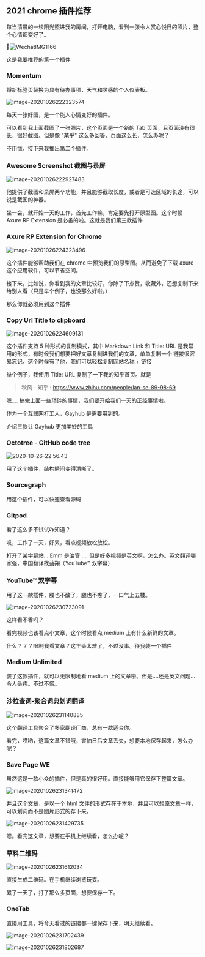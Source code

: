## 2021 chrome 插件推荐

每当清晨的一缕阳光照进我的房间，打开电脑，看到一张令人赏心悦目的照片，整个心情都变好了。

![WechatIMG1166](https://s3.mdedit.online/blog/WechatIMG1166.jpeg?imageView2/0/q/75|watermark/1/image/aHR0cHM6Ly9zMy5xaXVmZW5naC5jb20vd2F0ZXJtYXJrL3dhdGVybWFyay5wbmc=/dissolve/50/gravity/SouthEast/dx/0/dy/0)

这是我要推荐的第一个插件

### Momentum

将新标签页替换为具有待办事项，天气和灵感的个人仪表板。

![image-20201026222323574](https://s3.mdedit.online/blog/image-20201026222323574.png?imageView2/0/q/75|watermark/1/image/aHR0cHM6Ly9zMy5xaXVmZW5naC5jb20vd2F0ZXJtYXJrL3dhdGVybWFyay5wbmc=/dissolve/50/gravity/SouthEast/dx/0/dy/0)

每天一张好图，是一个能人心情变好的插件。

可以看到我上面截图了一张照片，这个页面是一个新的 Tab 页面，且页面没有很长，很好截图。但是像 "某乎" 这么多回答，页面这么长，怎么办呢？

不用慌，接下来我推出第二个插件。

### Awesome Screenshot 截图与录屏

![image-20201026222927483](https://s3.mdedit.online/blog/image-20201026222927483.png?imageView2/0/q/75|watermark/1/image/aHR0cHM6Ly9zMy5xaXVmZW5naC5jb20vd2F0ZXJtYXJrL3dhdGVybWFyay5wbmc=/dissolve/50/gravity/SouthEast/dx/0/dy/0)

他提供了截图和录屏两个功能，并且能够截取长度，或者是可选区域的长途，可以说是截图的神器。

坐一会，就开始一天的工作，首先工作嘛，肯定要先打开原型图。这个时候 Axure RP Extension 是必备的啦。这就是我们第三款插件

### Axure RP Extension for Chrome

![image-20201026224323496](https://s3.mdedit.online/blog/image-20201026224323496.png?imageView2/0/q/75|watermark/1/image/aHR0cHM6Ly9zMy5xaXVmZW5naC5jb20vd2F0ZXJtYXJrL3dhdGVybWFyay5wbmc=/dissolve/50/gravity/SouthEast/dx/0/dy/0)

这个插件能够帮助我们在 chrome 中预览我们的原型图。从而避免了下载 axure 这个应用软件，可以节省空间。

接下来，比如说，你看到我的文章比较好，你除了下点赞，收藏外，还想复制下来给别人看（只是举个例子，也没那么好啦。）

那么你就必须用到这个插件

### Copy Url Title to clipboard

![image-20201026224609131](https://s3.mdedit.online/blog/image-20201026224609131.png)

这个插件支持 5 种形式的复制模式，其中 Markdown Link 和 Title: URL 是我常用的形式，有时候我们想要把好文章复制进我们的文章，单单复制一个 链接很容易忘记，这个时候有了他，我们可以轻松复制网站名称 + 链接

举个例子，我使用 Title: URL 复制了一下我的知乎首页。就是

> 秋风 - 知乎 : https://www.zhihu.com/people/lan-se-89-98-69

嗯.... 搞完上面一些琐碎的事情，我们要开始我们一天的正经事情啦。

作为一个互联网打工人，Gayhub 是需要用到的。

介绍三款让 Gayhub 更加美妙的工具

### Octotree - GitHub code tree

![2020-10-26-22.56.43](https://s3.mdedit.online/blog/2020-10-26-22.56.43.gif)

用了这个插件，结构瞬间变得清晰了。

### Sourcegraph

用这个插件，可以快速查看源码

### Gitpod

看了这么多不试试咋知道？

哎，工作了一天，好累，看点视频放松放松。

打开了某字幕站... Emm 是油管 .... 但是好多视频是英文啊，怎么办。英文翻译哪家强，中国翻译找~~蓝翔~~（YouTube™ 双字幕）

### YouTube™ 双字幕

用了这一款插件，腰也不酸了，腿也不疼了，一口气上五楼。

![image-20201026230723091](https://s3.mdedit.online/blog/image-20201026230723091.png?imageView2/0/q/75|watermark/1/image/aHR0cHM6Ly9zMy5xaXVmZW5naC5jb20vd2F0ZXJtYXJrL3dhdGVybWFyay5wbmc=/dissolve/50/gravity/SouthEast/dx/0/dy/0)

这样看不香吗？

看完视频也该看点小文章，这个时候看点 medium 上有什么新鲜的文章。

什么？？？限制我看文章？这年头太难了，不过没事。待我装一个插件

### Medium Unlimited

装了这款插件，就可以无限制地看 medium 上的文章啦。但是....还是英文问题...令人头疼。不过不慌。

### 沙拉查词-聚合词典划词翻译

![image-20201026231140885](https://s3.mdedit.online/blog/image-20201026231140885.png?imageView2/0/q/75|watermark/1/image/aHR0cHM6Ly9zMy5xaXVmZW5naC5jb20vd2F0ZXJtYXJrL3dhdGVybWFyay5wbmc=/dissolve/50/gravity/SouthEast/dx/0/dy/0)

这个翻译工具聚合了多家翻译厂商，总有一款适合你。

看完，哎哟，这篇文章不错哦，害怕日后文章丢失，想要本地保存起来，怎么办呢？

### Save Page WE

虽然这是一款小众的插件，但是真的很好用。直接能够用它保存下整篇文章。

![image-20201026231341472](https://s3.mdedit.online/blog/image-20201026231341472.png?imageView2/0/q/75|watermark/1/image/aHR0cHM6Ly9zMy5xaXVmZW5naC5jb20vd2F0ZXJtYXJrL3dhdGVybWFyay5wbmc=/dissolve/50/gravity/SouthEast/dx/0/dy/0)

并且这个文章，是以一个 html 文件的形式存在于本地，并且可以想原文章一样，可以划词而不是图片形式的存下来。

![image-20201026231429735](https://s3.mdedit.online/blog/image-20201026231429735.png)

嗯。看完这文章，想要在手机上继续看，怎么办呢？

### 草料二维码

![image-20201026231612034](https://s3.mdedit.online/blog/image-20201026231612034.png)

直接生成二维码。在手机继续浏览玩耍。

累了一天了，打了那么多页面，想要保存一下。

### OneTab

直接用工具，将今天看过的链接都一键保存下来，明天继续看。

![image-20201026231702439](https://s3.mdedit.online/blog/image-20201026231702439.png?imageView2/0/q/75|watermark/1/image/aHR0cHM6Ly9zMy5xaXVmZW5naC5jb20vd2F0ZXJtYXJrL3dhdGVybWFyay5wbmc=/dissolve/50/gravity/SouthEast/dx/0/dy/0)

![image-20201026231802687](https://s3.mdedit.online/blog/image-20201026231802687.png?imageView2/0/q/75|watermark/1/image/aHR0cHM6Ly9zMy5xaXVmZW5naC5jb20vd2F0ZXJtYXJrL3dhdGVybWFyay5wbmc=/dissolve/50/gravity/SouthEast/dx/0/dy/0)
